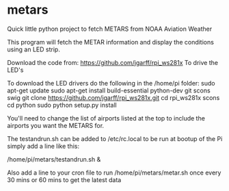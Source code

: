 # metars
Quick little python project to fetch METARS from NOAA Aviation Weather

This program will fetch the METAR information and display the conditions using an LED strip.

Download the code from:
https://github.com/jgarff/rpi_ws281x
To drive the LED's

To download the LED drivers do the following in the /home/pi folder:
sudo apt-get update
sudo apt-get install build-essential python-dev git scons swig
git clone https://github.com/jgarff/rpi_ws281x.git
cd rpi_ws281x
scons
cd python
sudo python setup.py install

You'll need to change the list of airports listed at the top to include the airports you want the METARS for.

The testandrun.sh can be added to /etc/rc.local to be run at bootup of the Pi simply add a line like this:

/home/pi/metars/testandrun.sh & 

Also add a line to your cron file to run /home/pi/metars/metar.sh once every 30 mins or 60 mins to get the latest data
  
